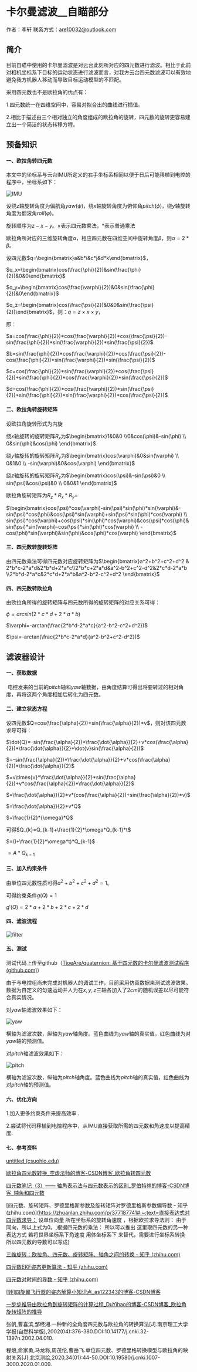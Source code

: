 # 卡尔曼滤波__自瞄部分

作者：李轩		联系方式：are10032@outlook.com

## 简介

​	目前自瞄中使用的卡尔曼滤波是对云台此刻所对应的四元数进行滤波。相比于此前对相机坐标系下目标的运动状态进行滤波而言，对我方云台四元数滤波可以有效地避免我方机器人移动而导致目标运动模型的不匹配。

采用四元数也不是欧拉角的优点有：

1.四元数统一在四维空间中，容易对拟合出的曲线进行插值。

2.相比于描述由三个相对独立的角度组成的欧拉角的旋转，四元数的旋转更容易建立出一个简洁的状态转移方程。

## 预备知识

#### 一、欧拉角转四元数

本文中的坐标系与云台IMU所定义的右手坐标系相同以便于日后可能移植到电控的程序中，坐标系如下：

![IMU](./media/IMU.jpg)

设绕$z$轴旋转角度为偏航角$yaw(\psi)$，绕$x$轴旋转角度为俯仰角$pitch(\phi)$，绕$y$轴旋转角度为翻滚角$roll(\varphi)$。

旋转顺序为$z-x-y$。$\times$表示四元数乘法，$*$表示普通乘法

欧拉角所对应的三维旋转角度$\alpha$，相应四元数在四维空间中旋转角度$\beta$，则$\alpha=2*\beta$。

设四元数$q=\begin{bmatrix}a&b*i&c*j&d*k\end{bmatrix}$，

$q_x=\begin{bmatrix}cos(\frac{\phi}{2})&sin(\frac{\phi}{2})&0&0\end{bmatrix}$

$q_y=\begin{bmatrix}cos(\frac{\varphi}{2})&0&sin(\frac{\phi}{2})&0\end{bmatrix}$

$q_z=\begin{bmatrix}cos(\frac{\psi}{2})&0&0&sin(\frac{\psi}{2})\end{bmatrix}$，则：$q=z\times {x}\times{y}$，

即：

$a=cos(\frac{\phi}{2})*cos(\frac{\varphi}{2})*cos(\frac{\psi}{2})-sin(\frac{\phi}{2})*sin(\frac{\varphi}{2})*sin(\frac{\psi}{2})$

$b=sin(\frac{\phi}{2})*cos(\frac{\varphi}{2})*cos(\frac{\psi}{2})-cos(\frac{\phi}{2})*sin(\frac{\varphi}{2})*sin(\frac{\psi}{2})$

$c=cos(\frac{\phi}{2})*sin(\frac{\varphi}{2})*cos(\frac{\psi}{2})+sin(\frac{\phi}{2})*cos(\frac{\varphi}{2})*sin(\frac{\psi}{2})$

$d=cos(\frac{\phi}{2})*cos(\frac{\varphi}{2})*sin(\frac{\psi}{2})+sin(\frac{\phi}{2})*sin(\frac{\varphi}{2})*cos(\frac{\psi}{2})$

#### 二、欧拉角转旋转矩阵

设欧拉角旋转形式为内旋

绕$x$轴旋转的旋转矩阵$R_x$为$\begin{bmatrix}1&0&0 \\0&cos(\phi)&-sin(\phi) \\ 0&sin(\phi)&cos(\phi) \end{bmatrix}$

绕$y$轴旋转的旋转矩阵$R_y$为$\begin{bmatrix}cos(\varphi)&0&sin(\varphi) \\ 0&1&0 \\ -sin(\varphi)&0&cos(\varphi) \end{bmatrix}$

绕$z$轴旋转的旋转矩阵$R_z$为$\begin{bmatrix}cos(\psi)&-sin(\psi)&0 \\ sin(\psi)&cos(\psi)&0 \\ 0&0&1 \end{bmatrix}$

欧拉角旋转矩阵为$R_z*R_x*R_y=$

$\begin{bmatrix}cos(\psi)*cos(\varphi)-sin(\psi)*sin(\phi)*sin(\varphi)&-sin(\psi)*cos(\phi)&cos(\psi)*sin(\varphi)+sin(\psi)*sin(\phi)*cos(\varphi) \\ sin(\psi)*cos(\varphi)+cos(\psi)*sin(\phi)*cos(\varphi)&cos(\psi)*cos(\phi)&sin(\psi)*sin(\varphi)-cos(\psi)*sin(\phi)*cos(\varphi) \\ -cos(\phi)*sin(\varphi)&sin(\phi)&cos(\phi)*cos(\varphi) \end{bmatrix}$

#### 三、四元数转旋转矩阵

由四元数乘法可得四元数对应旋转矩阵为$\begin{bmatrix}a^2+b^2+c^2+d^2 & 2*b*c-2*a*d&2*b*d+2*a*c\\2*b*c+2*a*d&a^2-b^2+c^2-d^2&2*c*d-2*a*b \\2*b*d-2*a*c&2*c*d+2*a*b&a^2-b^2-c^2+d^2 \end{bmatrix}$

#### 四、四元数转欧拉角

由欧拉角所得的旋转矩阵与四元数所得的旋转矩阵的对应关系可得：

$\phi=arcsin(2*c*d+2*a*b)$

$\varphi=-arctan(\frac{2*b*d-2*a*c}{a^2-b^2-c^2+d^2})$

$\psi=-arctan(\frac{2*b*c-2*a*d}{a^2-b^2+c^2-d^2})$

## 滤波器设计

#### 一、获取数据

​	电控发来的当前的$pitch$轴和$yaw$轴数据，由角度结算可得出将要转过的相对角度，再将这两个角度相加后转化为四元数。

#### 二、建立状态方程

设四元数$Q=cos(\frac{\alpha}{2})+sin(\frac{\alpha}{2})*v$，则对该四元数求导可得：

$\dot{Q}=-sin(\frac{\alpha}{2})*\frac{\dot{\alpha}}{2}+v*cos(\frac{\alpha}{2})*\frac{\dot{\alpha}}{2}+\dot{v}sin(\frac{\alpha}{2})$

$=-sin(\frac{\alpha}{2})*\frac{\dot{\alpha}}{2}+v*cos(\frac{\alpha}{2})*\frac{\dot{\alpha}}{2}$

$=v\times{v}*\frac{\dot{\alpha}}{2}*sin(\frac{\alpha}{2})+v*cos(\frac{\alpha}{2})*\frac{\dot{\alpha}}{2}$

$=\frac{\dot{\alpha}}{2}*v*(cos(\frac{\alpha}{2})+sin(\frac{\alpha}{2})*v)$

$=\frac{\dot{\alpha}}{2}*v*Q$

$=\frac{1}{2}*{\omega}*Q$

可得$Q_{k}=Q_{k-1}+\frac{1}{2}*\omega*Q_{k-1}*t$

$=(I+\frac{1}{2}*\omega*t)*Q_{k-1}$

$=A*Q_{k-1}$

#### 三、加入约束条件

由单位四元数性质可得$a^2+b^2+c^2+d^2=1$。

可得约束条件$g(Q)=1$

$g'(Q)=2*a+2*b+2*c+2*d$

#### 四、滤波流程

![filter](./media/filter.jpg)

#### 五、测试

测试代码上传至github（[TioeAre/quaternion: 基于四元数的卡尔曼滤波测试程序 (github.com)](https://github.com/TioeAre/quaternion)）

由于与电控组尚未完成对机器人的调试工作，目前采用仿真数据来测试滤波效果。数据为自定义的匀速运动并人为在$x,y,z$三轴各加入了$2cm$的随机误差以尽可能符合真实情况。

对$yaw$轴滤波效果如下：

![yaw](./media/yaw.jpg)

横轴为滤波次数，纵轴为$yaw$轴角度。蓝色曲线为$yaw$轴的真实值，红色曲线为对$yaw$轴的预测值。



对$pitch$轴滤波效果如下：

![pitch](./media/pitch.jpg)

横轴为滤波次数，纵轴为$pitch$轴角度。蓝色曲线为$pitch$轴的真实值，红色曲线为对$pitch$轴的预测值。

#### 六、优化方向

1.加入更多约束条件来提高效率 .

2.尝试将代码移植到电控程序中，从IMU直接获取所需的四元数和角速度以提高精度.

#### 七、参考资料

[untitled (csuohio.edu)](https://academic.csuohio.edu/simond/pubs/IETKalman.pdf)

[欧拉角四元数转换_空虚法师的博客-CSDN博客_欧拉角转四元数](https://blog.csdn.net/qq_15063463/article/details/82430103)

[四元数笔记（3）—— 轴角表示法与四元数表示的区别_罗伯特祥的博客-CSDN博客_轴角和四元数](https://blog.csdn.net/weixin_43455581/article/details/108413001)

[四元数、旋转矩阵、罗德里格斯参数及旋转矩阵对罗德里格斯参数偏导数 - 知乎 (zhihu.com)](https://zhuanlan.zhihu.com/p/377187741#:~:text=直接表达式对四元数求导： 设单位向量 所在坐标系的旋转角速度 ，根据欧拉求导法则： 由于 同向，所以上式为0。,根据四元数的乘法： 所以可以推出 这里取四元数的另一种表达方式 若将世界坐标系下角速度 用体坐标系下 来替代，需要进行坐标系转换 所以四元数的导数可以写成)

[三维旋转：欧拉角、四元数、旋转矩阵、轴角之间的转换 - 知乎 (zhihu.com)](https://zhuanlan.zhihu.com/p/45404840)

[四元数EKF姿态更新算法 - 知乎 (zhihu.com)](https://zhuanlan.zhihu.com/p/454155643)

[四元数对时间的导数 - 知乎 (zhihu.com)](https://zhuanlan.zhihu.com/p/395511536)

[[转\]四旋翼飞行器的姿态解算小知识点_as122343的博客-CSDN博客](https://blog.csdn.net/as122343/article/details/102256137)

[一步步推导由欧拉角到旋转矩阵的计算过程_DuYihao的博客-CSDN博客_欧拉角旋转矩阵的推导](https://blog.csdn.net/D_XingGuang/article/details/97148669)

张帆,曹喜滨,邹经湘.一种新的全角度四元数与欧拉角的转换算法[J].南京理工大学学报(自然科学版),2002(04):376-380.DOI:10.14177/j.cnki.32-1397n.2002.04.010.

程烺,俞家勇,马龙称,周茂伦,曹岳飞.单位四元数、罗德里格转换模型与欧拉角的映射关系[J].北京测绘,2020,34(01):44-50.DOI:10.19580/j.cnki.1007-3000.2020.01.009.

